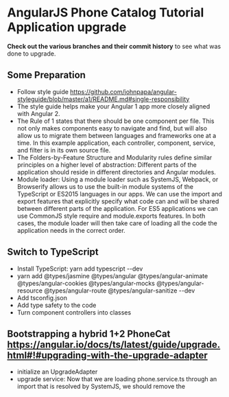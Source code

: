 # AngularJS Phone Catalog Tutorial Application upgrade

**Check out the various branches and their commit history** to see what was done to upgrade.

## Some Preparation
 - Follow style guide https://github.com/johnpapa/angular-styleguide/blob/master/a1/README.md#single-responsibility
  - The style guide helps make your Angular 1 app more closely aligned with Angular 2.
  - The Rule of 1 states that there should be one component per file. This not only makes components easy to navigate and find, but will also allow us to migrate them between languages and frameworks one at a time. In this example application, each controller, component, service, and filter is in its own source file.
  - The Folders-by-Feature Structure and Modularity rules define similar principles on a higher level of abstraction: Different parts of the application should reside in different directories and Angular modules.
 - Module loader: Using a module loader such as SystemJS, Webpack, or Browserify allows us to use the built-in module systems of the TypeScript or ES2015 languages in our apps. We can use the import and export features that explicitly specify what code can and will be shared between different parts of the application. For ES5 applications we can use CommonJS style require and module.exports features. In both cases, the module loader will then take care of loading all the code the application needs in the correct order.
 
## Switch to TypeScript
 - Install TypeScript: yarn add typescript --dev
 - yarn add @types/jasmine @types/angular @types/angular-animate @types/angular-cookies @types/angular-mocks @types/angular-resource @types/angular-route @types/angular-sanitize --dev
 - Add tsconfig.json
 - Add type safety to the code
 - Turn component controllers into classes

## Bootstrapping a hybrid 1+2 PhoneCat https://angular.io/docs/ts/latest/guide/upgrade.html#!#upgrading-with-the-upgrade-adapter
 - initialize an UpgradeAdapter
 - upgrade service: Now that we are loading phone.service.ts through an import that is resolved by SystemJS, we should remove the <script> tag for the service from index.html. This is something we'll do to all our components as we upgrade them. We could also use the toPromise method of Observable to turn those Observables into Promises in the service. This can in many cases further reduce the amount of changes needed in the component controllers.
 - upgrade components: 
   - rename the controller class and turning the Angular 1 component definition object into an Angular 2 @Component decorator. We can then also remove the static $inject property from the class
   - convert the template of this component into Angular 2 syntax
       - Angular 1 dependencies are not automatically available to Angular 2 components. We must use the UpgradeAdapter to make the $routeParams an Angular 2 provider.
       - There is no upgrade adapter method to convert filters into pipes. 
       - Do not register an upgraded Angular 1 provider in the NgModule.
